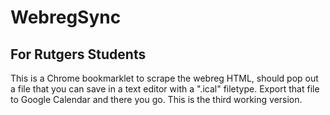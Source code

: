 WebregSync
==========
## For Rutgers Students


This is a Chrome bookmarklet to scrape the webreg HTML, should pop out a file that you can save in a text editor with a ".ical" filetype. Export that file to Google Calendar and there you go.
This is the third working version. 
